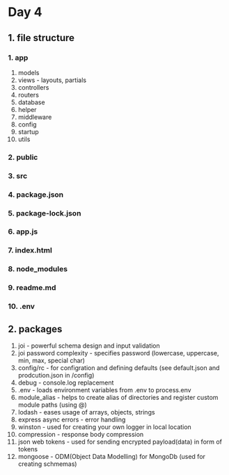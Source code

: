 # Day 4

## 1. file structure
### 1. app
1. models
1. views - layouts, partials  
1. controllers
1. routers
1. database
1. helper
1. middleware
1. config
1. startup
1. utils
### 2. public
### 3. src
### 4. package.json
### 5. package-lock.json
### 6. app.js
### 7. index.html
### 8. node_modules
### 9. readme.md
### 10. .env

## 2. packages 
1. joi - powerful schema design and input validation
1. joi password complexity - specifies password (lowercase, uppercase, min, max, special char) 
1. config/rc - for configration and defining defaults (see default.json and prodcution.json in /config)
1. debug - console.log replacement
1. .env - loads environment variables from .env to process.env
1. module_alias - helps to create alias of directories and register custom module paths (using @)
1. lodash - eases usage of arrays, objects, strings
1. express async errors - error handling 
1. winston - used for creating your own logger in local location 
1. compression - response body compression
1. json web tokens - used for sending encrypted payload(data) in form of tokens 
1. mongoose - ODM(Object Data Modelling) for MongoDb (used for creating schmemas)



